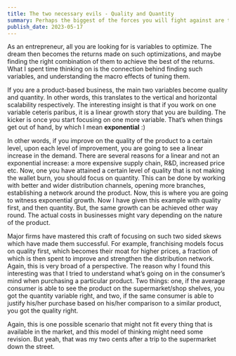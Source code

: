 ```yaml
---
title: The two necessary evils - Quality and Quantity
summary: Perhaps the biggest of the forces you will fight against are the two - Quantity and Quality. Why not understand them better?
publish_date: 2023-05-17
---
```


As an entrepreneur, all you are looking for is variables to optimize. The dream then becomes the returns made on such optimizations, and maybe finding the right combination of them to achieve the best of the returns. What I spent time thinking on is the connection behind finding such variables, and understanding the macro effects of tuning them.

If you are a product-based business, the main two variables become quality and quantity. In other words, this translates to the vertical and horizontal scalability respectively. The interesting insight is that if you work on one variable ceteris paribus, it is a linear growth story that you are building. The kicker is once you start focusing on one more variable. That’s when things get out of hand, by which I mean **exponential** :)

In other words, if you improve on the quality of the product to a certain level, upon each level of improvement, you are going to see a linear increase in the demand. There are several reasons for a linear and not an exponential increase: a more expensive supply chain, R&D, increased price etc. Now, one you have attained a certain level of quality that is not making the wallet burn, you should focus on quantity. This can be done by working with better and wider distribution channels, opening more branches, establishing a network around the product. Now, this is where you are going to witness exponential growth. Now I have given this example with quality first, and then quantity. But, the same growth can be achieved other way round. The actual costs in businesses might vary depending on the nature of the product.

Major firms have mastered this craft of focusing on such two sided skews which have made them successful. For example, franchising models focus on quality first, which becomes their moat for higher prices, a fraction of which is then spent to improve and strengthen the distribution network. Again, this is very broad of a perspective. The reason why I found this interesting was that I tried to understand what’s going on in the consumer’s mind when purchasing a particular product. Two things: one, if the average consumer is able to see the product on the supermarket/shop shelves, you got the quantity variable right, and two, if the same consumer is able to justify his/her purchase based on his/her comparison to a similar product, you got the quality right.

Again, this is one possible scenario that might not fit every thing that is available in the market, and this model of thinking might need some revision. But yeah, that was my two cents after a trip to the supermarket down the street.
